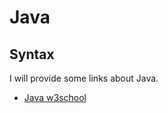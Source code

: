 # Java
## Syntax
I will provide some links about Java.

+ [Java w3school](https://www.w3schools.com/java/)
